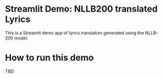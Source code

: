 # Streamlit Demo: NLLB200 translated Lyrics

This is a Streamlit demo app  of lyrics translation generated using the NLLB-200 model.

# How to run this demo
TBD
